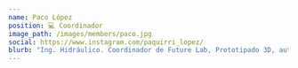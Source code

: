 ```yaml
---
name: Paco López
position: 💻 Coordinador
image_path: /images/members/paco.jpg
social: https://www.instagram.com/paquirri_lopez/
blurb: "Ing. Hidráulico. Coordinador de Future Lab, Prototipado 3D, automatizaciones y boussines. #ElFuturoEsHoy ¿Oíste viejo?"
---
```

